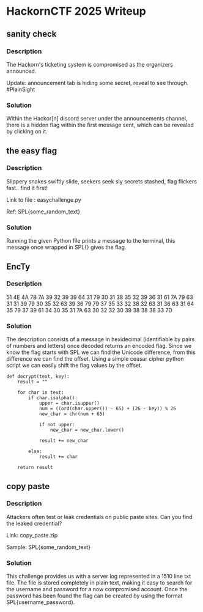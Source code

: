 # HackornCTF 2025 Writeup

## sanity check
### Description
The Hackorn's ticketing system is compromised as the organizers announced.

Update: announcement tab is hiding some secret, reveal to see through. #PlainSight

### Solution

Within the Hackor[n] discord server under the announcements channel, there is a hidden flag within the first message sent, which can be revealed by clicking on it.

## the easy flag
### Description
Slippery snakes swiftly slide, seekers seek sly secrets stashed, flag flickers fast.. find it first!

Link to file : easychallenge.py

Ref: SPL{some_random_text}

### Solution

Running the given Python file prints a message to the terminal, this message once wrapped in SPL{} gives the flag.

## EncTy
### Description
51 4E 4A 7B 7A 39 32 39 39 64 31 79 30 31 38 35 32 39 36 31 61 7A 79 63 31 31 39 79 30 35 32 63 39 36 79 79 37 35 33 32 38 32 63 31 36 63 31 64 35 79 37 39 61 34 30 35 31 7A 63 30 32 32 30 39 38 38 38 33 7D

### Solution
The description consists of a message in hexidecimal (identifiable by pairs of numbers and letters) once decoded returns an encoded flag. Since we know the flag starts with SPL we can find the Unicode difference, from this difference we can find the offset. Using a simple ceasar cipher python script we can easily shift the flag values by the offset.
```
def decrypt(text, key):
    result = ""

    for char in text:
        if char.isalpha():
            upper = char.isupper()
            num = ((ord(char.upper()) - 65) + (26 - key)) % 26
            new_char = chr(num + 65)

            if not upper:
                new_char = new_char.lower()

            result += new_char

        else:
            result += char

    return result
```

## copy paste
### Description
Attackers often test or leak credentials on public paste sites. Can you find the leaked credential?

Link: copy_paste.zip

Sample: SPL{some_random_text}

### Solution
This challenge provides us with a server log represented in a 1510 line txt file. The file is stored completely in plain text, making it easy to search for the username and password for a now compromised account. Once the password has been found the flag can be created by using the format SPL{username_password}.
